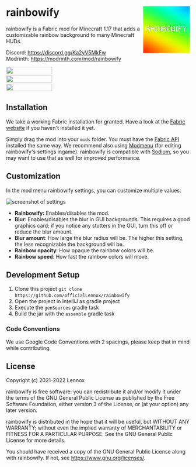 <div>
<img src="src/main/resources/assets/rainbowify/icon.png" align="right" width="128">

# rainbowify
</div>

rainbowify is a Fabric mod for Minecraft 1.17 that adds a customizable rainbow
background to many Minecraft HUDs.

Discord: https://discord.gg/Ka2yV5MkFw<br>
Modrinth: https://modrinth.com/mod/rainbowify

<img src="https://host.snens.team/i/ZG3lOeUBTVLT" width=50% height=50%>
<img src="https://host.snens.team/i/uXodcI3Ce84w" width=50% height=50%>
<img src="https://host.snens.team/i/NBHvWgKY9dGG" width=50% height=50%>

## Installation

We take a working Fabric installation for granted. Have a look at the
[Fabric website](https://fabricmc.net/) if you haven't installed it yet.

Simply drag the mod into your `mods` folder. You must have the
[Fabric API](https://modrinth.com/mod/fabric-api) installed the same way. We
recommend also using [Modmenu](https://modrinth.com/mod/modmenu) (for editing
rainbowify's settings ingame). rainbowify is compatible with
[Sodium](https://modrinth.com/mod/sodium), so you may want to use that as well
for improved performance.

## Customization

In the mod menu rainbowify settings, you can customize multiple values:

![screenshot of settings](https://host.snens.team/i/FJtdLZG84ThU)

* **Rainbowify:** Enables/disables the mod.
* **Blur**: Enables/disables the blur in GUI backgrounds. This requires a good graphics card; if you notice any stutters in the GUI, turn this off or reduce the blur amount.
* **Blur amount**: How large the blur radius will be. The higher this setting, the less recognizable the background will be.
* **Rainbow opacity**: How opaque the rainbow colors will be.
* **Rainbow speed**: How fast the rainbow colors will move.

## Development Setup

1. Clone this project `git clone https://github.com/officialLennox/rainbowify`
2. Open the project in IntelliJ as gradle project
3. Execute the `genSources` gradle task
4. Build the jar with the `assemble` gradle task

### Code Conventions
We use Google Code Conventions with 2 spacings, please keep that in mind while contributing.

## License

Copyright (c) 2021-2022 Lennox

rainbowify is free software: you can redistribute it and/or modify
it under the terms of the GNU General Public License as published by
the Free Software Foundation, either version 3 of the License, or
(at your option) any later version.

rainbowify is distributed in the hope that it will be useful,
but WITHOUT ANY WARRANTY; without even the implied warranty of
MERCHANTABILITY or FITNESS FOR A PARTICULAR PURPOSE.  See the
GNU General Public License for more details.

You should have received a copy of the GNU General Public License
along with rainbowify.  If not, see <https://www.gnu.org/licenses/>.
